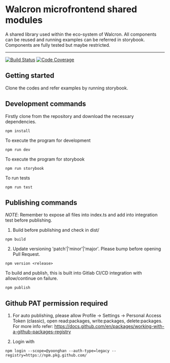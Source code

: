 # Walcron microfrontend shared modules

A shared library used within the eco-system of Walcron. All components can be reused and running examples can be referred in storybook. Components are fully tested but maybe restricted.

---

[![Build Status][build-badge]][build]
[![Code Coverage][coverage-badge]][coverage]

## Getting started

Clone the codes and refer examples by running storybook.

## Development commands

Firstly clone from the repository and download the necessary dependencies.

`npm install`

To execute the program for development

`npm run dev`

To execute the program for storybook

`npm run storybook`

To run tests

`npm run test`

## Publishing commands

_NOTE_: Remember to expose all files into index.ts and add into integration test before publishing.

1. Build before publishing and check in dist/

`npm build`

2. Update versioning 'patch'|'minor'|'major'. Please bump before opening Pull Request.

`npm version <release>`

To build and publish, this is built into Gitlab CI/CD integration with allow/continue on failure.

`npm publish`

## Github PAT permission required

1. For auto publishing, please allow Profile -> Settings -> Personal Access Token (classic), open read:packages, write:packages, delete:packages. For more info refer: https://docs.github.com/en/packages/working-with-a-github-packages-registry

2. Login with

`npm login --scope=@yoonghan --auth-type=legacy --registry=https://npm.pkg.github.com/`

[build-badge]: https://img.shields.io/github/actions/workflow/status/yoonghan/walcron-microfrontend-shared/pull-request.yml
[build]: https://github.com/yoonghan/walcron-microfrontend-shared/actions?query=workflow
[coverage-badge]: https://img.shields.io/codecov/c/github/yoonghan/walcron-microfrontend-shared.svg?style=flat-square
[coverage]: https://codecov.io/gh/yoonghan/walcron-microfrontend-shared
